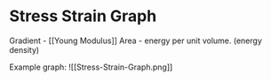 # Stress Strain Graph

Gradient - [[Young Modulus]]
Area - energy per unit volume. (energy density)

Example graph:
![[Stress-Strain-Graph.png]]